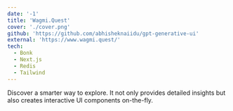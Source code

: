 ```yaml
---
date: '-1'
title: 'Wagmi.Quest'
cover: './cover.png'
github: 'https://github.com/abhisheknaiidu/gpt-generative-ui'
external: 'https://www.wagmi.quest/'
tech:
  - Bonk
  - Next.js
  - Redis
  - Tailwind
---
```


Discover a smarter way to explore. It not only provides detailed insights but also creates interactive UI components on-the-fly. 